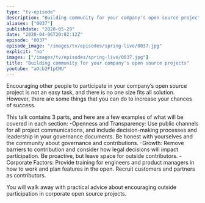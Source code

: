 ```yaml
---
type: "tv-episode"
description: "Building community for your company's open source projects"
aliases: ["0037"]
publishdate: "2020-05-29"
date: "2020-04-06T20:02:12Z"
episode: "0037"
episode_image: "/images/tv/episodes/spring-live/0037.jpg"
explicit: "no"
images: ["/images/tv/episodes/spring-live/0037.jpg"]
title: "Building community for your company's open source projects"
youtube: "aOcb2F1pCMU"
---
```


Encouraging other people to participate in your company’s open source project is not an easy task, and there is no one size fits all solution. However, there are some things that you can do to increase your chances of success.

This talk contains 3 parts, and here are a few examples of what will be covered in each section:
-Openness and Transparency: Use public channels for all project communications, and include decision-making processes and leadership in your governance documents. Be honest with yourselves and the community about governance and contributions.
-Growth: Remove barriers to contribution and consider how legal decisions will impact participation. Be proactive, but leave space for outside contributors.
-Corporate Factors: Provide training for engineers and product managers in how to work and plan features in the open. Recruit customers and partners as contributors. 

You will walk away with practical advice about encouraging outside participation in corporate open source projects.

